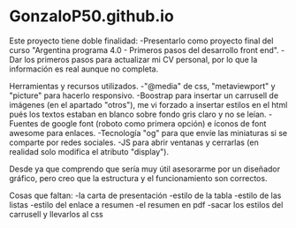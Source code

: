 # GonzaloP50.github.io
Este proyecto tiene doble finalidad: 
-Presentarlo como proyecto final del curso "Argentina programa 4.0 - Primeros pasos del desarrollo front end".
-Dar los primeros pasos para actualizar mi CV personal, por lo que la información es real aunque no completa.

Herramientas y recursos utilizados.
-"@media" de css, "metaviewport" y "picture" para hacerlo responsivo.
-Boostrap para insertar un carrusell de imágenes (en el apartado "otros"), me vi forzado a insertar estilos en el html pués los textos estaban en blanco sobre fondo gris claro y no se leían.
-Fuentes de google font (roboto como primera opción) e íconos de font awesome para enlaces.
-Tecnología "og" para que envíe las miniaturas si se comparte por redes sociales. 
-JS para abrir ventanas y cerrarlas (en realidad solo modifica el atributo "display").

Desde ya que comprendo que sería muy útil asesorarme por un diseñador gráfico, pero creo que la estructura y el funcionamiento son correctos.

Cosas que faltan:
-la carta de presentación
-estilo de la tabla
-estilo de las listas
-estilo del enlace a resumen
-el resumen en pdf
-sacar los estilos del carrusell y llevarlos al css
